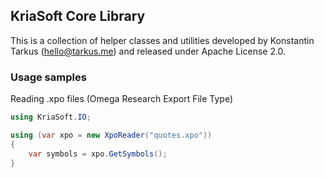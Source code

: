 ## KriaSoft Core Library

This is a collection of helper classes and utilities developed by Konstantin Tarkus (hello@tarkus.me) and released under Apache License 2.0.

### Usage samples

Reading .xpo files (Omega Research Export File Type)

```csharp
using KriaSoft.IO;

using (var xpo = new XpoReader("quotes.xpo"))
{
    var symbols = xpo.GetSymbols();
}
```